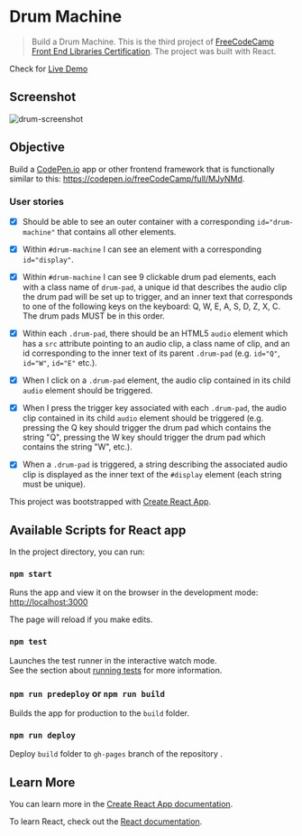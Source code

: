 # Drum Machine

> Build a Drum Machine. This is the third project of [FreeCodeCamp Front End Libraries Certification](https://learn.freecodecamp.org/front-end-libraries/front-end-libraries-projects/build-a-drum-machine/). The project was built with React.

Check for [Live Demo](https://anhnguyen.page/fcc-drum-machine/)

## Screenshot

![drum-screenshot](https://github.com/anguyen0208/Project-Screenshots/blob/master/FCC-Drum-Machine.png)

## Objective

Build a [CodePen.io](https://codepen.io) app or other frontend framework that is functionally similar to this: <https://codepen.io/freeCodeCamp/full/MJyNMd>.

### User stories

- [x] Should be able to see an outer container with a corresponding `id="drum-machine"` that contains all other elements.

- [x] Within `#drum-machine` I can see an element with a corresponding `id="display"`.
- [x] Within `#drum-machine` I can see 9 clickable drum pad elements, each with a class name of `drum-pad`, a unique id that describes the audio clip the drum pad will be set up to trigger, and an inner text that corresponds to one of the following keys on the keyboard: Q, W, E, A, S, D, Z, X, C. The drum pads MUST be in this order.
- [x] Within each `.drum-pad`, there should be an HTML5 `audio` element which has a `src` attribute pointing to an audio clip, a class name of clip, and an id corresponding to the inner text of its parent `.drum-pad` (e.g. `id="Q"`, `id="W"`, `id="E"` etc.).
- [x] When I click on a `.drum-pad` element, the audio clip contained in its child `audio` element should be triggered.
- [x] When I press the trigger key associated with each `.drum-pad`, the audio clip contained in its child `audio` element should be triggered (e.g. pressing the Q key should trigger the drum pad which contains the string "Q", pressing the W key should trigger the drum pad which contains the string "W", etc.).
- [x] When a `.drum-pad` is triggered, a string describing the associated audio clip is displayed as the inner text of the `#display` element (each string must be unique).

This project was bootstrapped with [Create React App](https://github.com/facebook/create-react-app).

## Available Scripts for React app

In the project directory, you can run:

### `npm start`

Runs the app and view it on the browser in the development mode:
    [http://localhost:3000](http://localhost:3000)

The page will reload if you make edits.

### `npm test`

Launches the test runner in the interactive watch mode.<br>
See the section about [running tests](https://facebook.github.io/create-react-app/docs/running-tests) for more information.

### `npm run predeploy` or `npm run build`

Builds the app for production to the `build` folder.<br>

### `npm run deploy`

Deploy `build` folder to `gh-pages` branch of the repository .<br>

## Learn More

You can learn more in the [Create React App documentation](https://facebook.github.io/create-react-app/docs/getting-started).

To learn React, check out the [React documentation](https://reactjs.org/).
